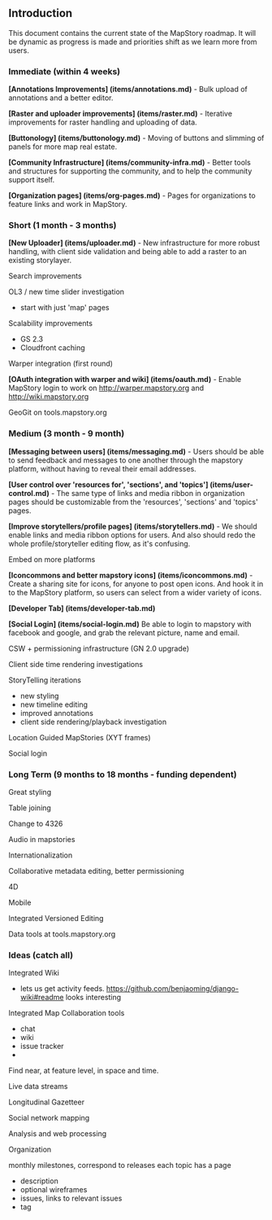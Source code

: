 ## Introduction

This document contains the current state of the MapStory roadmap. It will be dynamic as progress
is made and priorities shift as we learn more from users. 

### Immediate (within 4 weeks)

**[Annotations Improvements] (items/annotations.md)** - Bulk upload of annotations and a better editor.

**[Raster and uploader improvements] (items/raster.md)** - Iterative improvements for raster handling and 
uploading of data.


**[Buttonology] (items/buttonology.md)** - Moving of buttons and slimming of panels for more map real estate. 

**[Community Infrastructure] (items/community-infra.md)** - Better tools and structures for supporting the community, 
and to help the community support itself.


**[Organization pages] (items/org-pages.md)** - Pages for organizations to feature links and work in MapStory.

### Short (1 month - 3 months)

**[New Uploader] (items/uploader.md)** - New infrastructure for more robust handling, with client side validation and 
being able to add a raster to an existing storylayer.

Search improvements

OL3 / new time slider investigation
 - start with just 'map' pages

Scalability improvements
 - GS 2.3
 - Cloudfront caching

Warper integration (first round)

**[OAuth integration with warper and wiki] (items/oauth.md)** - Enable MapStory login to work on http://warper.mapstory.org and http://wiki.mapstory.org

GeoGit on tools.mapstory.org

### Medium (3 month - 9 month)

**[Messaging between users] (items/messaging.md)** - Users should be able to send feedback and messages to one another
through the mapstory platform, without having to reveal their email addresses.

**[User control over 'resources for', 'sections', and 'topics'] (items/user-control.md)** - The same type of links and media ribbon
in organization pages should be customizable from the 'resources', 'sections' and 'topics' pages.

**[Improve storytellers/profile pages] (items/storytellers.md)** - We should enable links and media ribbon options for users.
And also should redo the whole profile/storyteller editing flow, as it's confusing.

Embed on more platforms

**[Iconcommons and better mapstory icons] (items/iconcommons.md)** - Create a sharing site for icons, for anyone to post 
open icons. And hook it in to the MapStory platform, so users can select from a wider variety of icons.

**[Developer Tab] (items/developer-tab.md)**

**[Social Login] (items/social-login.md)** Be able to login to mapstory with facebook and google, and grab the relevant 
picture, name and email.

CSW + permissioning infrastructure (GN 2.0 upgrade)

Client side time rendering investigations

StoryTelling iterations
 - new styling
 - new timeline editing
 - improved annotations
 - client side rendering/playback investigation

Location Guided MapStories (XYT frames)

Social login

### Long Term (9 months to 18 months - funding dependent)

Great styling

Table joining

Change to 4326

Audio in mapstories

Internationalization

Collaborative metadata editing, better permissioning

4D

Mobile

Integrated Versioned Editing

Data tools at tools.mapstory.org

### Ideas (catch all)

Integrated Wiki
 - lets us get activity feeds. https://github.com/benjaoming/django-wiki#readme looks interesting

Integrated Map Collaboration tools
 - chat
 - wiki
 - issue tracker
 - 
 
Find near, at feature level, in space and time.

Live data streams

Longitudinal Gazetteer

Social network mapping

Analysis and web processing



Organization

 monthly milestones, correspond to releases
 each topic has a page
  - description
  - optional wireframes
  - issues, links to relevant issues
  - tag



